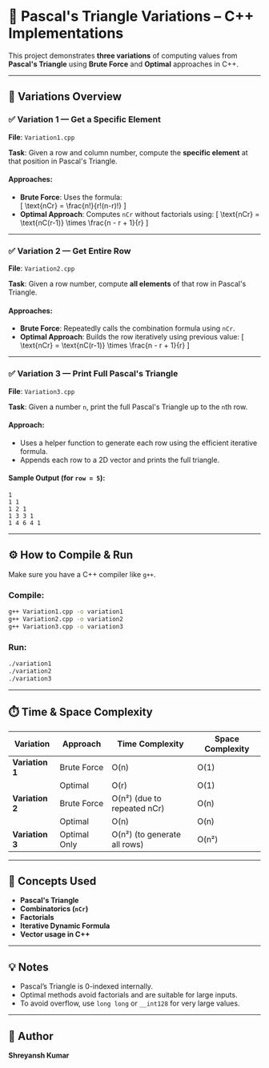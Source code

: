 
# 🔺 Pascal's Triangle Variations – C++ Implementations

This project demonstrates **three variations** of computing values from **Pascal's Triangle** using **Brute Force** and **Optimal** approaches in C++.

---

## 📁 Variations Overview

### ✅ Variation 1 — Get a Specific Element

**File**: `Variation1.cpp`

**Task**: Given a row and column number, compute the **specific element** at that position in Pascal's Triangle.

#### Approaches:
- **Brute Force**: Uses the formula:  
  \[
  \text{nCr} = \frac{n!}{r!(n-r)!}
  \]
- **Optimal Approach**: Computes `nCr` without factorials using:
  \[
  \text{nCr} = \text{nC(r-1)} \times \frac{n - r + 1}{r}
  \]

---

### ✅ Variation 2 — Get Entire Row

**File**: `Variation2.cpp`

**Task**: Given a row number, compute **all elements** of that row in Pascal's Triangle.

#### Approaches:
- **Brute Force**: Repeatedly calls the combination formula using `nCr`.
- **Optimal Approach**: Builds the row iteratively using previous value:
  \[
  \text{nCr} = \text{nC(r-1)} \times \frac{n - r + 1}{r}
  \]

---

### ✅ Variation 3 — Print Full Pascal's Triangle

**File**: `Variation3.cpp`

**Task**: Given a number `n`, print the full Pascal's Triangle up to the `n`th row.

#### Approach:
- Uses a helper function to generate each row using the efficient iterative formula.
- Appends each row to a 2D vector and prints the full triangle.

#### Sample Output (for `row = 5`):
```
1 
1 1 
1 2 1 
1 3 3 1 
1 4 6 4 1 
```

---

## ⚙️ How to Compile & Run

Make sure you have a C++ compiler like `g++`.

### Compile:
```bash
g++ Variation1.cpp -o variation1
g++ Variation2.cpp -o variation2
g++ Variation3.cpp -o variation3
```

### Run:
```bash
./variation1
./variation2
./variation3
```

---

## ⏱️ Time & Space Complexity

| Variation      | Approach       | Time Complexity | Space Complexity |
|----------------|----------------|------------------|------------------|
| **Variation 1** | Brute Force    | O(n)              | O(1)              |
|                | Optimal        | O(r)              | O(1)              |
| **Variation 2** | Brute Force    | O(n²) (due to repeated nCr) | O(n) |
|                | Optimal        | O(n)              | O(n)              |
| **Variation 3** | Optimal Only   | O(n²) (to generate all rows) | O(n²) |

---

## 📘 Concepts Used

- **Pascal's Triangle**
- **Combinatorics (`nCr`)**
- **Factorials**
- **Iterative Dynamic Formula**
- **Vector usage in C++**

---

## 💡 Notes

- Pascal’s Triangle is 0-indexed internally.
- Optimal methods avoid factorials and are suitable for large inputs.
- To avoid overflow, use `long long` or `__int128` for very large values.

---

## 📌 Author

**Shreyansh Kumar**
